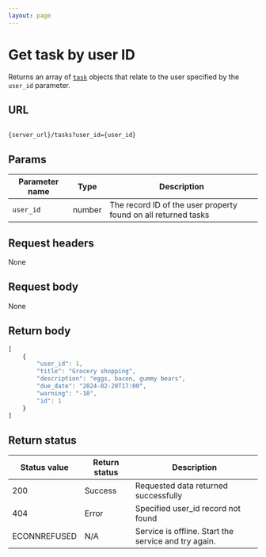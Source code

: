 ```yaml
---
layout: page
---
```


# Get task by user ID

Returns an array of  [`task`](task.md) objects that relate to the user specified by the `user_id` parameter.

## URL

```shell

{server_url}/tasks?user_id={user_id}
```

## Params

| Parameter name | Type | Description |
| -------------- | ------ | ------------ |
| `user_id` | number | The record ID of the user property found on all returned tasks |

## Request headers

None

## Request body

None

## Return body

```js
[
    {
        "user_id": 1,
        "title": "Grocery shopping",
        "description": "eggs, bacon, gummy bears",
        "due_date": "2024-02-20T17:00",
        "warning": "-10",
        "id": 1
    }
]
```

## Return status

| Status value | Return status | Description |
| ------------- | ----------- | ----------- |
| 200 | Success | Requested data returned successfully |
| 404 | Error | Specified user_id record not found |
|  ECONNREFUSED | N/A | Service is offline. Start the service and try again. |
